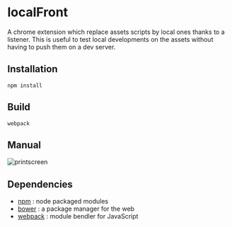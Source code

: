 # localFront

A chrome extension which replace assets scripts by local ones thanks to a listener.
This is useful to test local developments on the assets without having to push them on a dev server.


## Installation

    npm install


## Build

    webpack


## Manual

![printscreen](https://raw2.github.com/hllwd/localFront/master/doc/images/printscreen.png)

## Dependencies

* [npm] : node packaged modules
* [bower] : a package manager for the web
* [webpack] : module bendler for JavaScript


[npm]: https://www.npmjs.org/
[bower]: http://bower.io/
[webpack]: http://webpack.github.io/